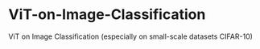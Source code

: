 # ViT-on-Image-Classification
ViT on Image Classification (especially on small-scale datasets CIFAR-10)
